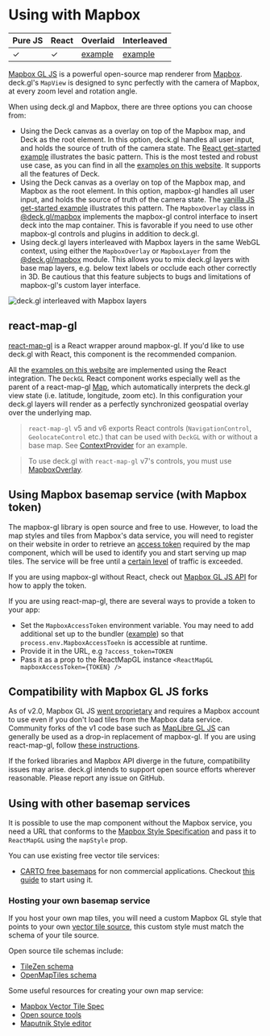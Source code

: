 # Using with Mapbox

| Pure JS | React | Overlaid | Interleaved |
| ----- | ----- | ----- | ----- |
|  ✓ | ✓ | [example](https://github.com/visgl/deck.gl/tree/8.9-release/examples/get-started/pure-js/mapbox) | [example](https://deck.gl/gallery/mapbox-layer) |

[Mapbox GL JS](https://github.com/mapbox/mapbox-gl-js) is a powerful open-source map renderer from [Mapbox](https://mapbox.com). deck.gl's `MapView` is designed to sync perfectly with the camera of Mapbox, at every zoom level and rotation angle.

When using deck.gl and Mapbox, there are three options you can choose from:

- Using the Deck canvas as a overlay on top of the Mapbox map, and Deck as the root element. In this option, deck.gl handles all user input, and holds the source of truth of the camera state. The [React get-started example](https://github.com/visgl/deck.gl/tree/8.9-release/examples/get-started/react/mapbox/) illustrates the basic pattern. This is the most tested and robust use case, as you can find in all the [examples on this website](https://deck.gl/examples/website). It supports all the features of Deck.
- Using the Deck canvas as a overlay on top of the Mapbox map, and Mapbox as the root element. In this option, mapbox-gl handles all user input, and holds the source of truth of the camera state. The [vanilla JS get-started example](https://github.com/visgl/deck.gl/tree/8.9-release/examples/get-started/pure-js/mapbox/) illustrates this pattern. The `MapboxOverlay` class in [@deck.gl/mapbox](../../api-reference/mapbox/overview.md) implements the mapbox-gl control interface to insert deck into the map container. This is favorable if you need to use other mapbox-gl controls and plugins in addition to deck.gl.
- Using deck.gl layers interleaved with Mapbox layers in the same WebGL context, using either the `MapboxOverlay` or `MapboxLayer` from the [@deck.gl/mapbox](../../api-reference/mapbox/overview.md) module. This allows you to mix deck.gl layers with base map layers, e.g. below text labels or occlude each other correctly in 3D. Be cautious that this feature subjects to bugs and limitations of mapbox-gl's custom layer interface.

![deck.gl interleaved with Mapbox layers](https://raw.github.com/visgl/deck.gl-data/master/images/whats-new/mapbox-layers.jpg)

## react-map-gl

[react-map-gl](https://github.com/visgl/react-map-gl) is a React wrapper around mapbox-gl. If you'd like to use deck.gl with React, this component is the recommended companion.

All the [examples on this website](https://github.com/visgl/deck.gl/tree/8.9-release/examples/website) are implemented using the React integration. The `DeckGL` React component works especially well as the parent of a react-map-gl [Map](https://visgl.github.io/react-map-gl/docs/api-reference/map), which automatically interprets the deck.gl view state (i.e. latitude, longitude, zoom etc). In this configuration your deck.gl layers will render as a perfectly synchronized geospatial overlay over the underlying map.

> `react-map-gl` v5 and v6 exports React controls (`NavigationControl`, `GeolocateControl` etc.) that can be used with `DeckGL` with or without a base map. See [ContextProvider](../../api-reference/react/deckgl.md#contextprovider) for an example.

> To use deck.gl with `react-map-gl` v7's controls, you must use [MapboxOverlay](https://deck.gl/docs/api-reference/mapbox/mapbox-overlay#using-with-react-map-gl).

## Using Mapbox basemap service (with Mapbox token)

The mapbox-gl library is open source and free to use. However, to load the map styles and tiles from Mapbox's data service, you will need to register on their website in order to retrieve an [access token](https://docs.mapbox.com/help/how-mapbox-works/access-tokens/) required by the map component, which will be used to identify you and start serving up map tiles. The service will be free until a [certain level](https://www.mapbox.com/pricing/) of traffic is exceeded.

If you are using mapbox-gl without React, check out [Mapbox GL JS API](https://docs.mapbox.com/mapbox-gl-js/api/#accesstoken) for how to apply the token.

If you are using react-map-gl, there are several ways to provide a token to your app:

* Set the `MapboxAccessToken` environment variable. You may need to add additional set up to the bundler ([example](https://webpack.js.org/plugins/environment-plugin/)) so that `process.env.MapboxAccessToekn` is accessible at runtime.
* Provide it in the URL, e.g `?access_token=TOKEN`
* Pass it as a prop to the ReactMapGL instance `<ReactMapGL mapboxAccessToken={TOKEN} />`

## Compatibility with Mapbox GL JS forks

As of v2.0, Mapbox GL JS [went proprietary](https://github.com/mapbox/mapbox-gl-js/blob/main/CHANGELOG.md#200) and requires a Mapbox account to use even if you don't load tiles from the Mapbox data service. Community forks of the v1 code base such as [MapLibre GL JS](https://maplibre.org) can generally be used as a drop-in replacement of mapbox-gl. If you are using react-map-gl, follow [these instructions](http://visgl.github.io/react-map-gl/docs/get-started/get-started#using-with-a-mapbox-gl-fork).

If the forked libraries and Mapbox API diverge in the future, compatibility issues may arise. deck.gl intends to support open source efforts wherever reasonable. Please report any issue on GitHub.

## Using with other basemap services

It is possible to use the map component without the Mapbox service, you need a URL that conforms to the [Mapbox Style Specification](https://www.mapbox.com/mapbox-gl-js/style-spec) and pass it to `ReactMapGL` using the `mapStyle` prop.

You can use existing free vector tile services:

- [CARTO free basemaps](https://carto.com/basemaps) for non commercial applications. Checkout [this guide](../../api-reference/carto/basemap.md) to start using it.

### Hosting your own basemap service

If you host your own map tiles, you will need a custom Mapbox GL style that points to your own [vector tile source](https://www.mapbox.com/mapbox-gl-js/style-spec/), this custom style must match the schema of your tile source.

Open source tile schemas include:

- [TileZen schema](https://tilezen.readthedocs.io/en/latest/layers/)
- [OpenMapTiles schema ](https://openmaptiles.org/schema/)

Some useful resources for creating your own map service:

- [Mapbox Vector Tile Spec](https://www.mapbox.com/developers/vector-tiles/)
- [Open source tools](https://github.com/mapbox/awesome-vector-tiles)
- [Maputnik Style editor](https://maputnik.github.io)